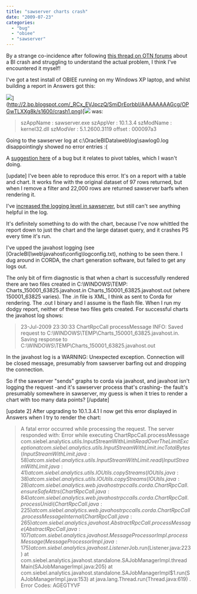```yaml
---
title: "sawserver charts crash"
date: "2009-07-23"
categories: 
  - "bug"
  - "obiee"
  - "sawserver"
---
```


By a strange co-incidence after following [this thread on OTN forums](http://forums.oracle.com/forums/thread.jspa?threadID=931547&tstart=0) about a BI crash and struggling to understand the actual problem, I think I've encountered it myself!

I've got a test install of OBIEE running on my Windows XP laptop, and whilst building a report in Answers got this:

![](/images/rnm1978/image_lost.png)](http://2.bp.blogspot.com/_RCx_EVJpczQ/SmiDrEorbbI/AAAAAAAAGcg/OPGwTLXXg8k/s1600/crash1.png)[![](/images/rnm1978/crash2.png) was:

> szAppName : sawserver.exe szAppVer : 10.1.3.4 szModName : kernel32.dll szModVer : 5.1.2600.3119 offset : 000097a3

Going to the sawserver log at c:\\OracleBIData\\web\\log\\sawlog0.log disappointingly showed no error entries :(

A [suggestion here](http://forums.oracle.com/forums/thread.jspa?messageID=3182076) of a bug but it relates to pivot tables, which I wasn't doing.

\[update\] I've been able to reproduce this error. It's on a report with a table and chart. It works fine with the original dataset of 97 rows returned, but when I remove a filter and 22,000 rows are returned sawserver barfs when rendering it.

I've [increased the logging level in sawserver](http://rnm1978.blogspot.com/2009/07/sawserver-logging-configuration.html), but still can't see anything helpful in the log.

It's definitely something to do with the chart, because I've now whittled the report down to just the chart and the large dataset query, and it crashes PS every time it's run.

I've upped the javahost logging (see \[OracleBI\]\\web\\javahost\\config\\logconfig.txt), nothing to be seen there. I dug around in CORDA, the chart generation software, but failed to get any logs out.

The only bit of firm diagnostic is that when a chart is successfully rendered there are two files created in C:\\WINDOWS\\TEMP: Charts\_150001\_63825.javahost.in Charts\_150001\_63825.javahost.out (where 150001\_63825 varies). The .in file is XML, I think as sent to Corda for rendering. The .out I binary and I assume is the flash file. When I run my dodgy report, neither of these two files gets created. For successful charts the javahost log shows:

> 23-Jul-2009 23:30:33 ChartRpcCall processMessage INFO: Saved request to C:\\WINDOWS\\TEMP\\Charts\_150001\_63825.javahost.in. Saving response to C:\\WINDOWS\\TEMP\\Charts\_150001\_63825.javahost.out

In the javahost log is a WARNING: Unexpected exception. Connection will be closed message, presumably from sawserver barfing out and dropping the connection.

So if the sawserver "sends" graphs to corda via javahost, and javahost isn't logging the request -and it's sawserver process that's crashing- the fault's presumably somewhere in sawserver, my guess is when it tries to render a chart with too many data points? \[/update\]

\[update 2\] After upgrading to 10.1.3.4.1 I now get this error displayed in Answers when I try to render the chart:

> A fatal error occurred while processing the request. The server responded with: Error while executing ChartRpcCall.processMessage com.siebel.analytics.utils.InputStreamWithLimit$ReadOverTheLimitException at com.siebel.analytics.utils.InputStreamWithLimit.incTotalBytes(InputStreamWithLimit.java:58) at com.siebel.analytics.utils.InputStreamWithLimit.read(InputStreamWithLimit.java:41) at com.siebel.analytics.utils.IOUtils.copyStreams(IOUtils.java:38) at com.siebel.analytics.utils.IOUtils.copyStreams(IOUtils.java:28) at com.siebel.analytics.web.javahostrpccalls.corda.ChartRpcCall.ensureSafeAttrs(ChartRpcCall.java:84) at com.siebel.analytics.web.javahostrpccalls.corda.ChartRpcCall.processUnidi(ChartRpcCall.java:225) at com.siebel.analytics.web.javahostrpccalls.corda.ChartRpcCall.processMessageInternal(ChartRpcCall.java:265) at com.siebel.analytics.javahost.AbstractRpcCall.processMessage(AbstractRpcCall.java:107) at com.siebel.analytics.javahost.MessageProcessorImpl.processMessage(MessageProcessorImpl.java:175) at com.siebel.analytics.javahost.Listener$Job.run(Listener.java:223) at com.siebel.analytics.javahost.standalone.SAJobManagerImpl.threadMain(SAJobManagerImpl.java:205) at com.siebel.analytics.javahost.standalone.SAJobManagerImpl$1.run(SAJobManagerImpl.java:153) at java.lang.Thread.run(Thread.java:619) . Error Codes: AGEGTYVF
